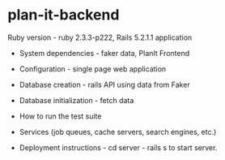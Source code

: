 # plan-it-backend

Ruby version - ruby 2.3.3-p222, Rails 5.2.1.1 application

- System dependencies - faker data, PlanIt Frontend

- Configuration - single page web application

- Database creation - rails API using data from Faker

- Database initialization - fetch data

- How to run the test suite

- Services (job queues, cache servers, search engines, etc.)

- Deployment instructions - cd server - rails s to start server.
